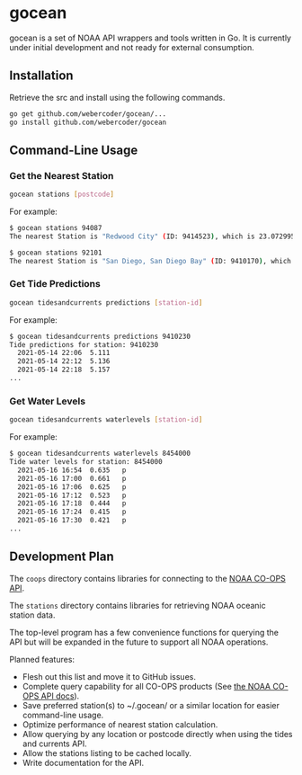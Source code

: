 # gocean

gocean is a set of NOAA API wrappers and tools written in Go. It is currently under initial development
and not ready for external consumption.

## Installation

Retrieve the src and install using the following commands.

```bash
go get github.com/webercoder/gocean/...
go install github.com/webercoder/gocean
```

## Command-Line Usage

### Get the Nearest Station

```bash
gocean stations [postcode]
```

For example:

```bash
$ gocean stations 94087
The nearest Station is "Redwood City" (ID: 9414523), which is 23.072995 kms away from 94087.

$ gocean stations 92101
The nearest Station is "San Diego, San Diego Bay" (ID: 9410170), which is 1.130777 kms away from 92101.
```

### Get Tide Predictions

```bash
gocean tidesandcurrents predictions [station-id]
```

For example:

```bash
$ gocean tidesandcurrents predictions 9410230
Tide predictions for station: 9410230
  2021-05-14 22:06	5.111
  2021-05-14 22:12	5.136
  2021-05-14 22:18	5.157
...
```

### Get Water Levels

```bash
gocean tidesandcurrents waterlevels [station-id]
```

For example:

```bash
$ gocean tidesandcurrents waterlevels 8454000
Tide water levels for station: 8454000
  2021-05-16 16:54	0.635	p
  2021-05-16 17:00	0.661	p
  2021-05-16 17:06	0.625	p
  2021-05-16 17:12	0.523	p
  2021-05-16 17:18	0.444	p
  2021-05-16 17:24	0.415	p
  2021-05-16 17:30	0.421	p
...
```

## Development Plan

The `coops` directory contains libraries for connecting to the [NOAA CO-OPS API](https://api.tidesandcurrents.noaa.gov/api/prod/).

The `stations` directory contains libraries for retrieving NOAA oceanic station
data.

The top-level program has a few convenience functions for querying the API but will
be expanded in the future to support all NOAA operations.

Planned features:

* Flesh out this list and move it to GitHub issues.
* Complete query capability for all CO-OPS products (See [the NOAA CO-OPS API docs](https://api.tidesandcurrents.noaa.gov/api/prod/)).
* Save preferred station(s) to ~/.gocean/ or a similar location for easier command-line usage.
* Optimize performance of nearest station calculation.
* Allow querying by any location or postcode directly when using the tides and currents API.
* Allow the stations listing to be cached locally.
* Write documentation for the API.
